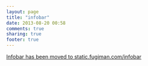 ```yaml
---
layout: page
title: "infobar"
date: 2013-08-20 00:58
comments: true
sharing: true
footer: true
---
```

[Infobar has been moved to static.fugiman.com/infobar](http://static.fugiman.com/infobar/)

<script>window.location = "http://static.fugiman.com/infobar/"</script>

